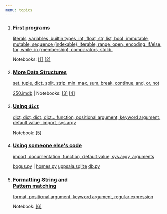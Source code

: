 ```yaml
---
menu: topics
---
```



<ol id="topics">
<li>
<a href="lecture/1">
<h3>First programs</h3>

literals, variables, builtin types, int, float, str, list, bool,
immutable, mutable, sequence (indexable), iterable, range,
open, encoding, if/else, for, while, in (membership), comparators, stdlib.
</a>
<p class="notebook-links hidden">
Notebooks: 
<a href="https://github.com/NBISweden/PythonCourse/raw/v4t17/notebooks/1%20-%20start.ipynb">[1]</a>
<a href="https://github.com/NBISweden/PythonCourse/raw/ht17/notebooks/2.ipynb">[2]</a>
</p>
</li>

<li>
<a href="lecture/2">
<h3>More Data Structures</h3>

set, tuple, dict, split, strip, min, max, sum, break, continue, and, or, not
</a>
<p class="notebook-links hidden">
<a href="https://github.com/NBISweden/PythonCourse/raw/ht17/imdb/250.imdb">250.imdb</a> | 
Notebooks: 
<a href="https://github.com/NBISweden/PythonCourse/raw/ht17/notebooks/3.ipynb">[3]</a>
<a href="https://github.com/NBISweden/PythonCourse/raw/ht17/notebooks/4%20-%20dict.ipynb">[4]</a>
</p>
</li>

<li>
<a href="lecture/3">
<h3>Using <code>dict</code></h3>

dict, dict, dict, dict... function, positional argument, keyword argument, default value, import, sys.argv
</a>
<p class="notebook-links hidden">
Notebook:
<a href="https://github.com/NBISweden/PythonCourse/raw/ht17/notebooks/5%20-%20functions.ipynb">[5]</a>
</p>
</li>

<li>
<a href="lecture/4" class="no-keynote">
<h3>Using someone else's code</h3>

import, documentation, function, default value, sys.argv, arguments
</a>
<p class="notebook-links hidden">
<a href="https://raw.githubusercontent.com/NBISweden/PythonCourse/ht17/assignment/bogus.py">bogus.py</a>
|
<a href="https://raw.githubusercontent.com/NBISweden/PythonCourse/ht17/homes/homes.py">homes.py</a>
<a href="https://github.com/NBISweden/PythonCourse/raw/ht17/homes/uppsala.sqlite">uppsala.sqlite</a>
<a href="https://github.com/NBISweden/PythonCourse/raw/ht17/homes/db.py">db.py</a>
</p>
</li>

<li>
<a href="lecture/5">
<h3>Formatting String and <br>Pattern matching</h3>

format, positional argument, keyword argument, regular expression
</a>
<p class="notebook-links hidden">
Notebook: 
<a href="https://github.com/NBISweden/PythonCourse/raw/ht17/notebooks/6.ipynb">[6]</a>
</p>
</li>

</ol>
